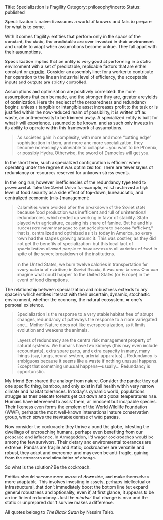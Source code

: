 Title: Specialization is Fragility
Category: philosophy/incerto
Status: published

Specialization is naive: it assumes a world of knowns and fails to prepare for what is to come. 

With it comes fragility: entities that perform only in the space of the constant, the static, the predictable are over-invested in their environment and unable to adapt when assumptions become untrue. They fall apart with their assumptions. 

Specialization implies that an entity is very good at performing in a static environment with a set of predictable, replicable factors that are either constant or [ergodic](https://en.wikipedia.org/wiki/Ergodicity). Consider an assembly line: for a worker to contribute
 her operation to the line an industrial level of efficiency, the acceptable inputs and outputs are strictly controlled. 
  
Assumptions and optimization are positively correlated: the more assumptions that can be made, and the stronger they are, greater are yields of optimization. Here the neglect of the preparedness and redundancy begins: unless a tangible or intangible asset increases profit to the task or is
 justified within the now-reduced realm of possibility, it is written off as waste, an anti-necessity to be trimmed away. A specialized entity is built for what it will experience, assumed to be known, and as such only invests in its ability to operate within this framework of assumptions. 

 > As societies gain in complexity, with more and more “cutting edge” sophistication in them, and more and more specialization, they become increasingly vulnerable to collapse... you want to be Phoenix, or possibly Hydra. Otherwise, the sword of Damocles will get you. 

In the short term, such a specialized configuration is efficient when operating under the regime it was optimized for. There are fewer layers of redundancy or resources reserved for unknown stress events. 

In the long run, however, inefficiencies of the redundancy type tend to prove useful. Take the Soviet Union for example, which achieved a high level of food security as a side effect of top-down, bureaucratic, and centralized economic (mis-)management: 

> Calamities were avoided after the breakdown of the Soviet state because food production was inefficient and full of unintentional redundancies, which ended up working in favor of stability. Stalin played with agriculture, causing his share of famine. But he and his successors never managed to
get agriculture to become “efficient,” that is, centralized and optimized as it is today in America, so every town had the staples growing around it. This was costlier, as they did not get the benefits of specialization, but this local lack of specialization allowed people to have access to all
 varieties of food in spite of the severe breakdown of the institutions. <br><br>In the United States, we burn twelve calories in transportation for every calorie of nutrition; in Soviet Russia, it was one-to-one. One can imagine what could happen to the United States (or Europe) in the event of
 food disruptions. 


The relationship between specialization and robustness extends to any space in which entities interact with their uncertain, dynamic, stochastic environment, whether the economy, the natural ecosystem, or one's personal existence. 

> Specialization is the response to a very stable habitat free of abrupt changes, redundancy of pathways the response to a more variegated one... Mother Nature does not like overspecialization, as it limits evolution and weakens the animals. <br><br> Layers of redundancy are the central risk
> management property of natural systems. We humans have two kidneys (this may even include accountants), extra spare parts, and extra capacity in many, many things (say, lungs, neural system, arterial apparatus)... Redundancy is ambiguous because it seems like a waste if nothing unusual happens. Except that something unusual happens—usually... Redundancy is opportunistic.

My friend Ben shared the analogy from nature. Consider the panda: they eat one specific thing, bamboo, and only exist in full health within very narrow climate and habitat tolerances. In today's dynamic world, populations struggle as their delicate forests get cut down and global temperatures rise. Humans have intervened to assist them, an innocent but incapable species. Their likeness even forms the emblem of the World Wildlife Foundation (WWF), perhaps the most well-known international nature conservation group, which slows the inevitable demise of wild pandas. 

Now consider the cockroach: they thrive around the globe, infesting the dwellings of encroaching humans, perhaps even benefiting from our presence and influence. In Armageddon, I'd wager cockroaches would be among the few survivors. Their dietary and environmental tolerances are extreme. Pandas
 are fragile and static; cockroaches are versatile and robust, they adapt and overcome, and may even be anti-fragile, gaining from the stressors and stimulation of change. 

So what is the solution? Be the cockroach. 

Entities should become more aware of downside, and make themselves more adaptable. This involves investing in assets, perhaps intellectual or infrastructural, that don't immediately boost the bottom line but expand general robustness and optionality, even if, at first glance, it appears to be
 an inefficient redundancy. Just the _mindset_ that change is near and the static or unprepared don't survive makes a difference.

All quotes belong to _The Black Swan_ by Nassim Taleb. 